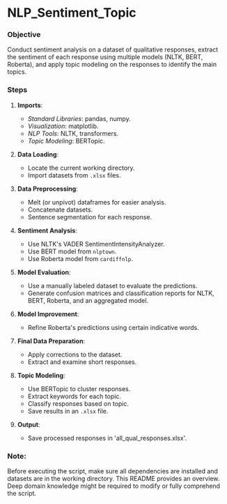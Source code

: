 # NLP_Sentiment_Topic

### **Objective**
Conduct sentiment analysis on a dataset of qualitative responses, extract the sentiment of each response using multiple models (NLTK, BERT, Roberta), and apply topic modeling on the responses to identify the main topics.

### **Steps**

1. **Imports**:
    - _Standard Libraries_: pandas, numpy.
    - _Visualization_: matplotlib.
    - _NLP Tools_: NLTK, transformers.
    - _Topic Modeling_: BERTopic.

2. **Data Loading**:
    - Locate the current working directory.
    - Import datasets from `.xlsx` files.

3. **Data Preprocessing**:
    - Melt (or unpivot) dataframes for easier analysis.
    - Concatenate datasets.
    - Sentence segmentation for each response.

4. **Sentiment Analysis**:
    - Use NLTK's VADER SentimentIntensityAnalyzer.
    - Use BERT model from `nlptown`.
    - Use Roberta model from `cardiffnlp`.

5. **Model Evaluation**:
    - Use a manually labeled dataset to evaluate the predictions.
    - Generate confusion matrices and classification reports for NLTK, BERT, Roberta, and an aggregated model.

6. **Model Improvement**:
    - Refine Roberta's predictions using certain indicative words.
  
7. **Final Data Preparation**:
    - Apply corrections to the dataset.
    - Extract and examine short responses.

8. **Topic Modeling**:
    - Use BERTopic to cluster responses.
    - Extract keywords for each topic.
    - Classify responses based on topic.
    - Save results in an `.xlsx` file.

9. **Output**:
    - Save processed responses in 'all_qual_responses.xlsx'.

### **Note**:
Before executing the script, make sure all dependencies are installed and datasets are in the working directory. This README provides an overview. Deep domain knowledge might be required to modify or fully comprehend the script.
